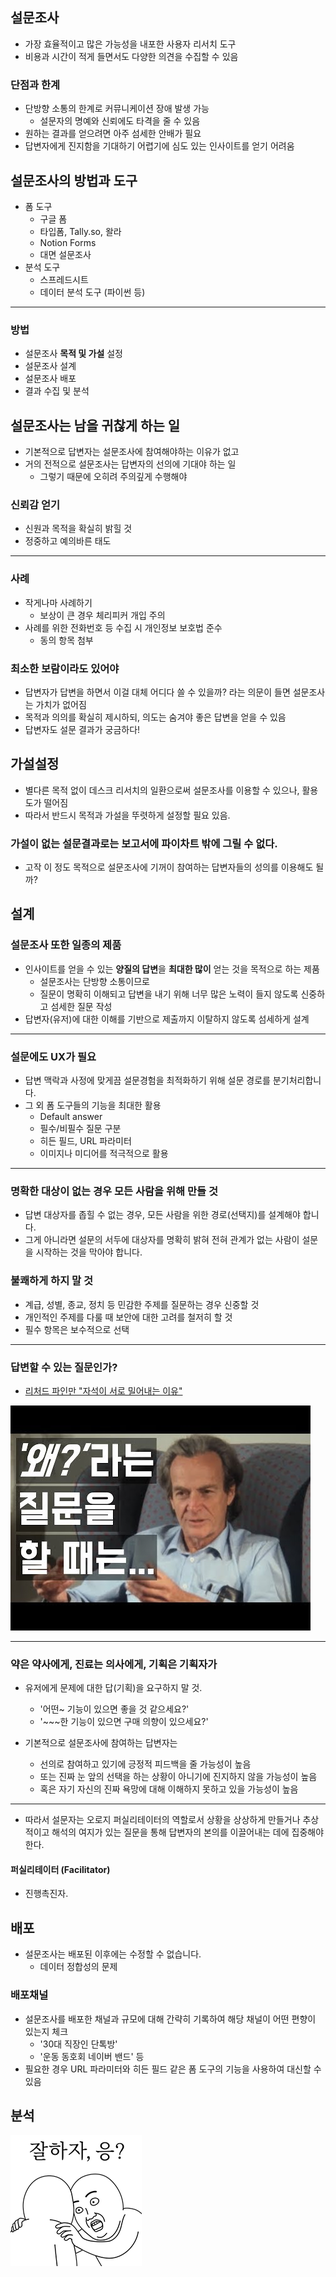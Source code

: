 ## 설문조사

- 가장 효율적이고 많은 가능성을 내포한 사용자 리서치 도구
- 비용과 시간이 적게 들면서도 다양한 의견을 수집할 수 있음

### 단점과 한계

- 단방향 소통의 한계로 커뮤니케이션 장애 발생 가능
	- 설문자의 명예와 신뢰에도 타격을 줄 수 있음
- 원하는 결과를 얻으려면 아주 섬세한 안배가 필요
- 답변자에게 진지함을 기대하기 어렵기에 심도 있는 인사이트를 얻기 어려움

## 설문조사의 방법과 도구

- 폼 도구
	- 구글 폼
	- 타입폼, Tally.so, 왈라
	- Notion Forms
	- 대면 설문조사
- 분석 도구
	- 스프레드시트
	- 데이터 분석 도구 (파이썬 등)

***

### 방법

- 설문조사 **목적 및 가설** 설정
- 설문조사 설계 
- 설문조사 배포
- 결과 수집 및 분석

## 설문조사는 남을 귀찮게 하는 일

- 기본적으로 답변자는 설문조사에 참여해야하는 이유가 없고
- 거의 전적으로 설문조사는 답변자의 선의에 기대야 하는 일
	- 그렇기 때문에 오히려 주의깊게 수행해야

### 신뢰감 얻기

- 신원과 목적을 확실히 밝힐 것
- 정중하고 예의바른 태도

***

### 사례

- 작게나마 사례하기
	- 보상이 큰 경우 체리피커 개입 주의
- 사례를 위한 전화번호 등 수집 시 개인정보 보호법 준수
	- 동의 항목 첨부

### 최소한 보람이라도 있어야

- 답변자가 답변을 하면서 이걸 대체 어디다 쓸 수 있을까? 라는 의문이 들면 설문조사는 가치가 없어짐
- 목적과 의의를 확실히 제시하되, 의도는 숨겨야 좋은 답변을 얻을 수 있음
- 답변자도 설문 결과가 궁금하다!

## 가설설정

- 별다른 목적 없이 데스크 리서치의 일환으로써 설문조사를 이용할 수 있으나, 활용도가 떨어짐
- 따라서 반드시 목적과 가설을 뚜렷하게 설정할 필요 있음.

### 가설이 없는 설문결과로는 보고서에 파이차트 밖에 그릴 수 없다.

- 고작 이 정도 목적으로 설문조사에 기꺼이 참여하는 답변자들의 성의를 이용해도 될까?

## 설계

### 설문조사 또한 일종의 제품

- 인사이트를 얻을 수 있는 **양질의 답변**을 **최대한 많이** 얻는 것을 목적으로 하는 제품
	- 설문조사는 단방향 소통이므로
	- 질문이 명확히 이해되고 답변을 내기 위해 너무 많은 노력이 들지 않도록 신중하고 섬세한 질문 작성
- 답변자(유저)에 대한 이해를 기반으로 제출까지 이탈하지 않도록 섬세하게 설계

***

### 설문에도 UX가 필요

- 답변 맥락과 사정에 맞게끔 설문경험을 최적화하기 위해 설문 경로를 분기처리합니다.
- 그 외 폼 도구들의 기능을 최대한 활용
	- Default answer
	- 필수/비필수 질문 구분
	- 히든 필드, URL 파라미터
	- 이미지나 미디어를 적극적으로 활용

---

### 명확한 대상이 없는 경우 모든 사람을 위해 만들 것

- 답변 대상자를 좁힐 수 없는 경우, 모든 사람을 위한 경로(선택지)를 설계해야 합니다.
- 그게 아니라면 설문의 서두에 대상자를 명확히 밝혀 전혀 관계가 없는 사람이 설문을 시작하는 것을 막아야 합니다.

### 불쾌하게 하지 말 것

- 계급, 성별, 종교, 정치 등 민감한 주제를 질문하는 경우 신중할 것
- 개인적인 주제를 다룰 때 보안에 대한 고려를 철저히 할 것
- 필수 항목은 보수적으로 선택

---

### 답변할 수 있는 질문인가?

- [리처드 파인만 "자석이 서로 밀어내는 이유"](https://www.youtube.com/watch?v=3smc7jbUPiE)

![](../attachments/uxdesign-survey_feynman.png)

---

### 약은 약사에게, 진료는 의사에게, 기획은 기획자가

- 유저에게 문제에 대한 답(기획)을 요구하지 말 것.
	- '어떤~ 기능이 있으면 좋을 것 같으세요?'
	- '\~\~\~한 기능이 있으면 구매 의향이 있으세요?'

- 기본적으로 설문조사에 참여하는 답변자는
	- 선의로 참여하고 있기에 긍정적 피드백을 줄 가능성이 높음
	- 또는 진짜 눈 앞의 선택을 하는 상황이 아니기에 진지하지 않을 가능성이 높음
	- 혹은 자기 자신의 진짜 욕망에 대해 이해하지 못하고 있을 가능성이 높음

***

- 따라서 설문자는 오로지 퍼실리테이터의 역할로서 상황을 상상하게 만들거나 추상적이고 해석의 여지가 있는 질문을 통해 답변자의 본의를 이끌어내는 데에 집중해야 한다.

#### 퍼실리테이터 (Facilitator)

- 진행촉진자. 

## 배포

- 설문조사는 배포된 이후에는 수정할 수 없습니다.
	- 데이터 정합성의 문제

### 배포채널

- 설문조사를 배포한 채널과 규모에 대해 간략히 기록하여 해당 채널이 어떤 편향이 있는지 체크
	- '30대 직장인 단톡방'
	- '운동 동호회 네이버 밴드' 등 
- 필요한 경우 URL 파라미터와 히든 필드 같은 폼 도구의 기능을 사용하여 대신할 수 있음

## 분석

![](../attachments/uxdesign-try_your_best.png)